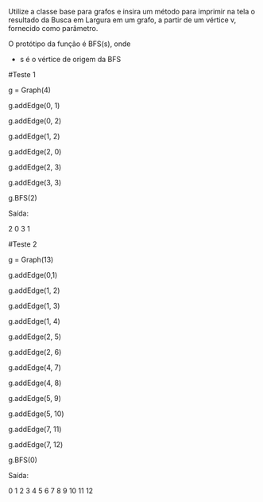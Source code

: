 Utilize a classe base para grafos e insira um método para imprimir na tela o resultado da Busca em Largura em um grafo, a partir de um vértice v, fornecido como parâmetro.

O protótipo da função é BFS(s), onde

- s é o vértice de origem da BFS

#Teste 1

g = Graph(4)

g.addEdge(0, 1) 

g.addEdge(0, 2) 

g.addEdge(1, 2) 

g.addEdge(2, 0) 

g.addEdge(2, 3) 

g.addEdge(3, 3) 

g.BFS(2)

Saída:

2 0 3 1

#Teste 2

g = Graph(13)

g.addEdge(0,1)

g.addEdge(1, 2) 

g.addEdge(1, 3) 

g.addEdge(1, 4) 

g.addEdge(2, 5)

g.addEdge(2, 6) 

g.addEdge(4, 7) 

g.addEdge(4, 8) 

g.addEdge(5, 9) 

g.addEdge(5, 10) 

g.addEdge(7, 11) 

g.addEdge(7, 12)

g.BFS(0) 

Saída:

0 1 2 3 4 5 6 7 8 9 10 11 12